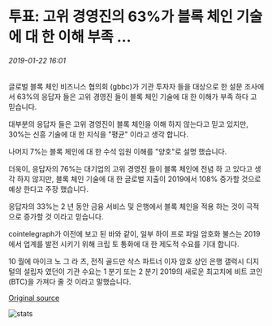 # 투표: 고위 경영진의 63%가 블록 체인 기술에 대 한 이해 부족 ...

###### 2019-01-22 16:01

글로벌 블록 체인 비즈니스 협의회 (gbbc)가 기관 투자자 들을 대상으로 한 설문 조사에서 63%의 응답자 들은 고위 경영진 들이 블록 체인 기술에 대 한 이해가 부족 하다 고 믿습니다.

대부분의 응답자 들은 고위 경영진이 블록 체인을 이해 하지 않는다고 믿고 있지만, 30%는 신흥 기술에 대 한 지식을 "평균" 이라고 생각 합니다.

나머지 7%는 블록 체인에 대 한 수석 임원 이해를 "양호"로 설명 했습니다.

더욱이, 응답자의 76%는 대기업의 고위 경영진 들이 블록 체인에 전념 하 고 있다고 생각 하지 않지만, 블록 체인 기술에 대 한 글로벌 지출이 2019에서 108% 증가할 것으로 예상 한다고 주장 했습니다.

응답자의 33%는 2 년 동안 금융 서비스 및 은행에서 블록 체인을 적용 하는 것이 극적으로 증가할 것 이라고 믿습니다.

cointelegraph가 이전에 보고 된 바와 같이, 일부 하이 프로 파일 암호화 불스는 2019에서 업계를 발전 시키기 위해 크립 토 통화에 대 한 제도적 수요를 기대 합니다.

10 월에 마이크 노 그 라 츠, 전직 골드만 삭스 파트너 이자 암호 상인 은행 갤럭시 디지털의 설립자 였던이 기관 수요는 1 분기 또는 2 분기 2019의 새로운 최고치에 비트 코인 (BTC)을 가져다 줄 것 이라고 말했습니다.

[Original source](https://cointelegraph.com/news/poll-63-percent-of-senior-execs-lack-understanding-of-blockchain-tech)

![stats](https://c.statcounter.com/11760860/0/a89fa40b/1/ "stats")